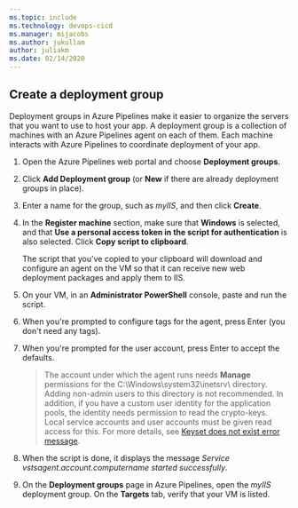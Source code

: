 ```yaml
---
ms.topic: include
ms.technology: devops-cicd
ms.manager: mijacobs
ms.author: jukullam
author: juliakm
ms.date: 02/14/2020
---
```


## Create a deployment group

Deployment groups in Azure Pipelines make it easier to organize the servers that you want to use to host your app. A deployment group is a collection of machines with an Azure Pipelines agent on each of them. Each machine interacts with Azure Pipelines to coordinate deployment of your app.

1. Open the Azure Pipelines web portal and choose **Deployment groups**.

1. Click **Add Deployment group** (or **New** if there are already deployment groups in place).

1. Enter a name for the group, such as _myIIS_, and then click **Create**.

1. In the **Register machine** section, make sure that **Windows** is selected, and that **Use a personal access token in the script for authentication** is also selected. Click **Copy script to clipboard**.

   The script that you've copied to your clipboard will download and configure an agent on the VM so that it can receive new web deployment packages and apply them to IIS.

1. On your VM, in an **Administrator PowerShell** console, paste and run the script.

1. When you're prompted to configure tags for the agent, press Enter (you don't need any tags).

1. When you're prompted for the user account, press Enter to accept the defaults.

   > The account under which the agent runs needs **Manage** permissions for the C:\Windows\system32\inetsrv\ directory.
   > Adding non-admin users to this directory is not recommended. In addition, if you have a custom user identity for the application pools,
   > the identity needs permission to read the crypto-keys. Local service accounts and user accounts must be given read access for this.
   > For more details, see [Keyset does not exist error message](https://support.microsoft.com/help/977754/-keyset-does-not-exist-error-message-when-you-try-to-change-the-identi).

1. When the script is done, it displays the message _Service vstsagent.account.computername started successfully_.

1. On the **Deployment groups** page in Azure Pipelines, open the _myIIS_ deployment group. On the **Targets** tab, verify that your VM is listed.
